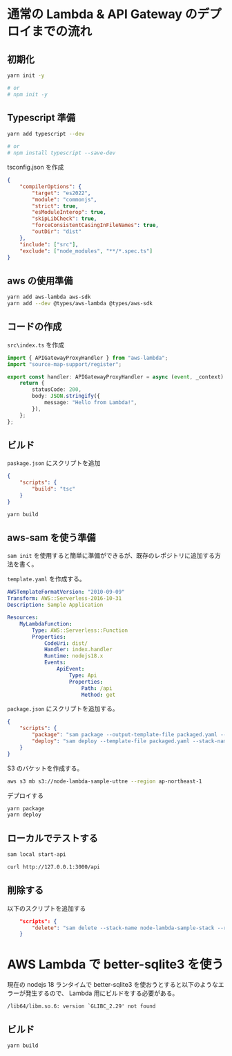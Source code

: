 # 通常の Lambda & API Gateway のデプロイまでの流れ

## 初期化

```bash
yarn init -y

# or
# npm init -y

```

## Typescript 準備

```bash
yarn add typescript --dev

# or
# npm install typescript --save-dev

```

tsconfig.json を作成

```json
{
    "compilerOptions": {
        "target": "es2022",
        "module": "commonjs",
        "strict": true,
        "esModuleInterop": true,
        "skipLibCheck": true,
        "forceConsistentCasingInFileNames": true,
        "outDir": "dist"
    },
    "include": ["src"],
    "exclude": ["node_modules", "**/*.spec.ts"]
}
```

## aws の使用準備

```bash
yarn add aws-lambda aws-sdk
yarn add --dev @types/aws-lambda @types/aws-sdk
```

## コードの作成

`src\index.ts` を作成

```typescript
import { APIGatewayProxyHandler } from "aws-lambda";
import "source-map-support/register";

export const handler: APIGatewayProxyHandler = async (event, _context) => {
    return {
        statusCode: 200,
        body: JSON.stringify({
            message: "Hello from Lambda!",
        }),
    };
};
```

## ビルド

`paskage.json` にスクリプトを追加

```json
{
    "scripts": {
        "build": "tsc"
    }
}
```

```bash
yarn build
```

## aws-sam を使う準備

`sam init` を使用すると簡単に準備ができるが、既存のレポジトリに追加する方法を書く。

`template.yaml` を作成する。

```yaml
AWSTemplateFormatVersion: "2010-09-09"
Transform: AWS::Serverless-2016-10-31
Description: Sample Application

Resources:
    MyLambdaFunction:
        Type: AWS::Serverless::Function
        Properties:
            CodeUri: dist/
            Handler: index.handler
            Runtime: nodejs18.x
            Events:
                ApiEvent:
                    Type: Api
                    Properties:
                        Path: /api
                        Method: get
```

`package.json` にスクリプトを追加する。

```json
{
    "scripts": {
        "package": "sam package --output-template-file packaged.yaml --s3-bucket node-lambda-sample-uttne",
        "deploy": "sam deploy --template-file packaged.yaml --stack-name node-lambda-sample-stack --capabilities CAPABILITY_IAM"
    }
}
```

S3 のバケットを作成する。

```bash
aws s3 mb s3://node-lambda-sample-uttne --region ap-northeast-1
```

デプロイする

```bash
yarn package
yarn deploy
```

## ローカルでテストする

```bash
sam local start-api
```

```bash
curl http://127.0.0.1:3000/api
```

## 削除する

以下のスクリプトを追加する

```json
    "scripts": {
        "delete": "sam delete --stack-name node-lambda-sample-stack --region ap-northeast-1"
    }
```

# AWS Lambda で better-sqlite3 を使う

現在の nodejs 18 ランタイムで better-sqlite3 を使おうとすると以下のようなエラーが発生するので、 Lambda 用にビルドをする必要がある。

```
/lib64/libm.so.6: version `GLIBC_2.29' not found
```

## ビルド

```bash
yarn build
```
